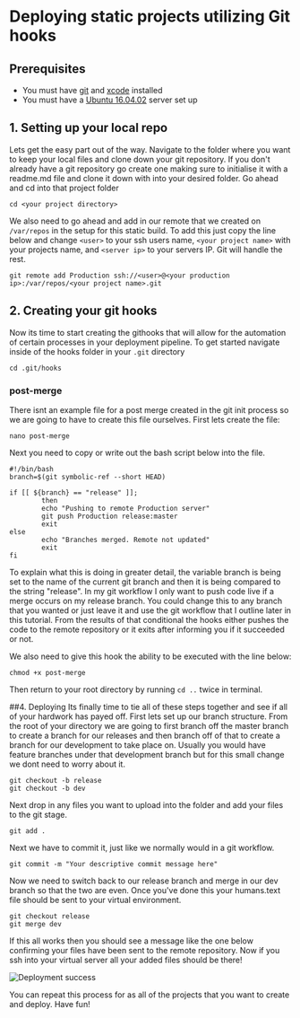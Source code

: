 # Deploying static projects utilizing Git hooks

## Prerequisites
* You must have [git](https://git-scm.com/downloads) and [xcode](https://developer.apple.com/xcode/) installed
* You must have a [Ubuntu 16.04.02](https://github.com/spencerlee200/static-sites-pipeline/blob/master/setup.md) server set up

## 1. Setting up your local repo
Lets get the easy part out of the way. Navigate to the folder where you want to keep your local files and clone down your git repository. If you don't already have a git repository go create one making sure to initialise it with a readme.md file and clone it down with into your desired folder. Go ahead and cd into that project folder 

```shell
cd <your project directory>
```

We also need to go ahead and add in our remote that we created on `/var/repos` in the setup for this static build. To add this just copy the line below and change `<user>` to your ssh users name, `<your project name>` with your projects name, and `<server ip>` to your servers IP. Git will handle the rest.

```shell
git remote add Production ssh://<user>@<your production ip>:/var/repos/<your project name>.git
```

## 2. Creating your git hooks

Now its time to start creating the githooks that will allow for the automation of certain processes in your deployment pipeline. To get started navigate inside of the hooks folder in your `.git` directory

```shell
cd .git/hooks
```

### post-merge

There isnt an example file for a post merge created in the git init process so we are going to have to create this file ourselves. First lets create the file:

```shell
nano post-merge
``` 

Next you need to copy or write out the bash script below into the file. 

```shell
#!/bin/bash
branch=$(git symbolic-ref --short HEAD)

if [[ ${branch} == "release" ]];
        then
        echo "Pushing to remote Production server"
        git push Production release:master
        exit
else
        echo "Branches merged. Remote not updated"
        exit
fi
```

To explain what this is doing in greater detail, the variable branch is being set to the name of the current git branch and then it is being compared to the string "release". In my git workflow I only want to push code live if a merge occurs on my release branch. You could change this to any branch that you wanted or just leave it and use the git workflow that I outline later in this tutorial. From the results of that conditional the hooks either pushes the code to the remote repository or it exits after informing you if it succeeded or not.

We also need to give this hook the ability to be executed with the line below:

```shell
chmod +x post-merge
```

Then return to your root directory by running `cd ..` twice in terminal.

##4. Deploying
Its finally time to tie all of these steps together and see if all of your hardwork has payed off. First lets set up our branch structure. From the root of your directory we are going to first branch off the master branch to create a branch for our releases and then branch off of that to create a branch for our development to take place on. Usually you would have feature branches under that development branch but for this small change we dont need to worry about it. 

```shell
git checkout -b release
git checkout -b dev
```

Next drop in any files you want to upload into the folder and add your files to the git stage.

```shell
git add .
```

Next we have to commit it, just like we normally would in a git workflow.

```shell
git commit -m "Your descriptive commit message here"
```

Now we need to switch back to our release branch and merge in our dev branch so that the two are even. Once you've done this your humans.text file should be sent to your virtual environment.

```shell
git checkout release
git merge dev
```

If this all works then you should see a message like the one below confirming your files have been sent to the remote repository. Now if you ssh into your virtual server all your added files should be there!

![Deployment success](http://i.imgur.com/SHWYjOH.png)

You can repeat this process for as all of the projects that you want to create and deploy. Have fun!